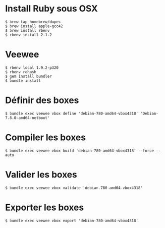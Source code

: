 # Install Ruby sous OSX
    $ brew tap homebrew/dupes
    $ brew install apple-gcc42
    $ brew install rbenv
    $ rbenv install 2.1.2

# Veewee
    $ rbenv local 1.9.2-p320
    $ rbenv rehash
    $ gem install bundler
    $ bundle install

# Définir des boxes
    $ bundle exec veewee vbox define 'debian-780-amd64-vbox4318' 'Debian-7.8.0-amd64-netboot'

# Compiler les boxes
    $ bundle exec veewee vbox build 'debian-780-amd64-vbox4318' --force --auto

# Valider les boxes
    $ bundle exec veewee vbox validate 'debian-780-amd64-vbox4318'

# Exporter les boxes
    $ bundle exec veewee vbox export 'debian-780-amd64-vbox4318'
